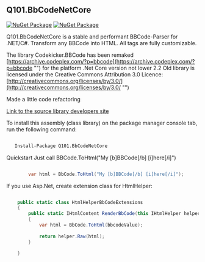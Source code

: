 ## Q101.BbCodeNetCore
[![NuGet Package](https://img.shields.io/nuget/v/Q101.BbCodeNetCore.svg?style=for-the-badge&logo=appveyor)](https://www.nuget.org/packages/Q101.BbCodeNetCore)
[![NuGet Package](https://img.shields.io/nuget/dt/Q101.BbCodeNetCore.svg?style=for-the-badge&logo=appveyor)](https://www.nuget.org/packages/Q101.Q101.BbCodeNetCore)


Q101.BbCodeNetCore is a stable and performant BBCode-Parser for .NET/C#. Transform any BBCode into HTML. All tags are fully customizable.

The library Codekicker.BBCode has been remaked [https://archive.codeplex.com/?p=bbcode](https://archive.codeplex.com/?p=bbcode "") for the platform .Net Core version not lower 2.2
Old library is licensed under the Creative Commons Attribution 3.0 Licence: [http://creativecommons.org/licenses/by/3.0/](http://creativecommons.org/licenses/by/3.0/ "")

Made a little code refactoring

[Link to the source library developers site]([url:http://codekicker.de] "")

 
To install this assembly (class library) on the package manager console tab, run the following command:
 
```bash

   Install-Package Q101.BbCodeNetCore

```

Quickstart
Just call BBCode.ToHtml("My [b]BBCode[/b] [i]here[/i]")

```cs

		var html = BbCode.ToHtml("My [b]BBCode[/b] [i]here[/i]");

```

If you use Asp.Net, create extension class for HtmlHelper:

```cs

	public static class HtmlHelperBbCodeExtensions
	{
		public static IHtmlContent RenderBbCode(this IHtmlHelper helper, string bbcodeValue)
		{
			var html = BbCode.ToHtml(bbcodeValue);
			
			return helper.Raw(html);
		}
		
	}

```


